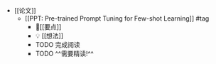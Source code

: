 - [[论文]]
	- [[PPT: Pre-trained Prompt Tuning for Few-shot Learning]] #tag
		- 📌[[要点]]
		- 💡  [[想法]]
		- TODO 完成阅读
		- TODO ^^需要精读!^^